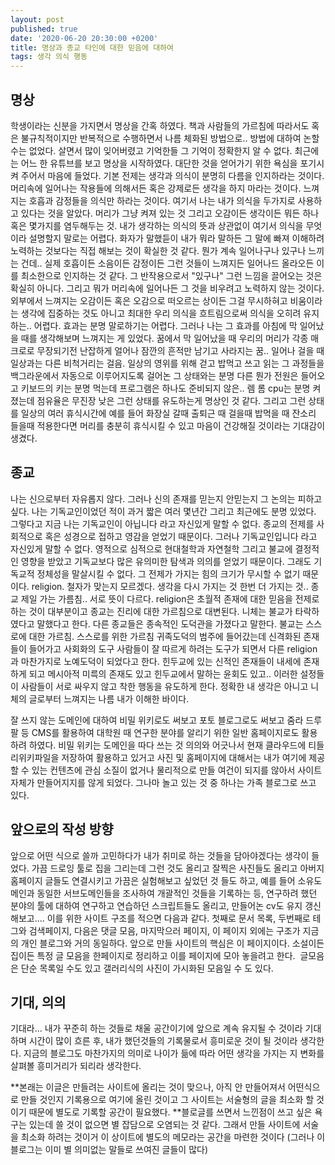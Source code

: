 ```yaml
---
layout: post
published: true
date: '2020-06-20 20:30:00 +0200'
title: 명상과 종교 타인에 대한 믿음에 대하여
tags: 생각 의식 행동
---
```

## 명상
학생이라는 신분을 가지면서 명상을 간혹 하였다. 책과 사람들의 가르침에 따라서도 혹은 불규칙적이지만 반복적으로 수행하면서 나름 체화된 방법으로.. 방법에 대하여 논할 수는 없었다. 살면서 많이 잊어버렸고 기억한들 그 기억이 정확한지 알 수 없다.
최근에는 어느 한 유튜브를 보고 명상을 시작하였다. 대단한 것을 얻어가기 위한 욕심을 포기시켜 주어서 마음에 들었다. 기본 전제는 생각과 의식이 분명히 다름을 인지하라는 것이다. 머리속에 일어나는 작용들에 의해서든 혹은 강제로든 생각을 하지 마라는 것이다. 느껴지는 호흡과 감정들을 의식만 하라는 것이다. 여기서 나는 내가 의식을 두가지로 사용하고 있다는 것을 알았다. 머리가 그냥 켜져 있는 것 그리고 오감이든 생각이든 뭐든 하나 혹은 몇가지를 염두해두는 것. 내가 생각하는 의식의 뜻과 상관없이 여기서 의식을 무엇이라 설명할지 말로는 어렵다. 화자가 말했듣이 내가 뭐라 말하든 그 말에 빠져 이해하려 노력하는 것보다는 직접 해보는 것이 확실한 것 같다. 뭔가 계속 일어나구나 있구나 느끼는 건데.. 실제 호흡이든 소음이든 감정이든 그런 것들이 느껴지든 일어나드 올라오든 이를 최소한으로 인지하는 것 같다. 그 반작용으로서 "있구나" 그런 느낌을 끌어오는 것은 확실히 아니다. 그리고 뭐가 머리속에 일어나든 그 것을 비우려고 노력하지 않는 것이다. 외부에서 느껴지는 오감이든 혹은 오감으로 떠오르는 상이든 그걸 무시하혀고 비움이라는 생각에 집중하는 것도 아니고 최대한 우리 의식을 흐트림으로써 의식을 오히려 유지하는.. 어렵다. 효과는 분명 말로하기는 어렵다. 그러나 나는 그 효과를 아침에 막 일어났을 때를 생각해보며 느껴지는 게 있었다. 꿈에서 막 일어났을 때 우리의 머리가 각종 매크로로 무장되기전 난잡하게 얼어나 잠깐의 흔적만 남기고 사라지는 꿈.. 일어나 걸을 때 일상과는 다른 비척거리는 걸음. 일상의 영위를 위해 걷고 밥먹고 쓰고 읽는 그 과정들을 백그라운에서 자동으로 이루어지도록 걸어논 그 상태와는 분명 다른 뭔가 전원은 들어오고 키보드의 키는 분명 먹는데 프로그램은 하나도 준비되지 않은.. 렘 롬 cpu는 분명 켜졌는데 점유율은 무진장 낮은 그런 상태를 유도하는게 명상인 것 같다. 그리고 그런 상태를 일상의 여러 휴식시간에 예를 들어 화장실 갈때 출퇴근 때 걸을때 밥먹을 때 잔소리 들을때 적용한다면 머리를 충분히 휴식시킬 수 있고 마음이 건강해질 것이라는 기대감이 생겼다.
## 종교
나는 신으로부터 자유롭지 않다. 그러나 신의 존재를 믿는지 안믿는지 그 논의는 피하고 싶다. 나는 기독교인이었던 적이 과거 짧은 여러 몇년간 그리고 최근에도 분명 있었다. 그렇다고 지금 나는 기독교인이 아닙니다 라고 자신있게 말할 수 없다. 종교의 전제를 사회적으로 혹은 성경으로 접하고 영감을 얻었기 때문이다. 그러나 기독교인입니다 라고 자신있게 말할 수 없다. 영적으로 심적으로 현대철학과 자연철학 그리고 불교에 결정적인 영향을 받았고 기독교보다 많은 유의미한 탐색과 의의를 얻었기 때문이다. 그래도 기독교적 정체성을 말살시킬 수 없다. 그 전제가 가지는 힘의 크기가 무시할 수 없기 때문이다. religion. 철자가 맞는지 모르겠다. 생각을 다시 가지는 것 한번 더 가지는 것.. 종교 제일 가는 가름침.. 서로 뜻이 다르다. religion은 초월적 존재에 대한 믿음을 전제로 하는 것이 대부분이고 종교는 진리에 대한 가르침으로 대변된다. 니체는 불교가 타락하였다고 말했다고 한다. 다른 종교들은 종속적인 도덕관을 가졌다고 말한다. 불교는 스스로에 대한 가르침. 스스로를 위한 가르침 귀족도덕의 범주에 들어갔는데 신격화된 존재들이 들어가고 사회화의 도구 사람들이 잘 따르게 하려는 도구가 되면서 다른 religion과 마찬가지로 노예도덕이 되었다고 한다. 힌두교에 있는 신적인 존재들이 내세에 존재하게 되고 메시아적 미륵의 존재도 있고 힌두교에서 말하는 윤회도 있고.. 이러한 설정들이 사람들이 서로 싸우지 않고 착한 행동을 유도하게 한다. 정확한 내 생각은 아니고 니체의 글로부터 느껴지는 나름 내가 이해한 바이다.





잘 쓰지 않는 도메인에 대하여 비밀 위키로도 써보고 포토 블로그로도 써보고 줌라 드루팔 등 CMS를 활용하여 대학원 때 연구한 분야를 알리기 위한 일반 홈페이지로도 활용하려 하였다.
비밀 위키는 도메인을 따다 쓰는 것 의의와 어긋나서 현재 클라우드에 티들리위키파일을 저장하여 활용하고 있거고 사진 및 홈페이지에 대해서는 내가 여기에 제공할 수 있는 컨텐츠에 관심 소질이 없거나 물리적으로 만들 여건이 되지를 않아서 사이트 자체가 만들어지지를 않게 되었다. 그나마 놀고 있는 것 중 하나는 가족 블로그로 쓰고 있다.
## 앞으로의 작성 방향
앞으로 어떤 식으로 쓸까 고민하다가 내가 취미로 하는 것들을 담아야겠다는 생각이 들었다. 가끔 드로잉 툴로 집을 그리는데 그런 것도 올리고 잘찍은 사진들도 올리고 아버지 홈페이지 글들도 연결시키고 가끔은 실험해보고 싶었던 것 들도 하고, 예를 들어 소유도메인과 동일한 서브도메인들을 조사하여 개괄적인 것들을 기록하는 등, 연구하려 했던 분야의 툴에 대하여 연구하고 연습하던 스크립트들도 올리고, 만들어논 cv도 유지 갱신해보고....
이를 위한 사이트 구조를 적으면 다음과 같다. 첫째로 문서 목록, 두번째로 테그와 검색페이지, 다음은 댓글 모음, 마지막으러 페이지, 이 페이지 외에는 구조가 지금의 개인 블로그와 거의 동일하다. 앞으로 만들 사이트의 핵심은 이 페이지이다. 소설이든 집이든 특정 글 모음을 한페이지로 정리하고 이를 페이지에 모아 놓을려고 한다.  글모음은 단순 목록일 수도 있고 갤러리식의 사진이 가시화된 모음일 수 도 있다.
## 기대, 의의
기대라... 내가 꾸준히 하는 것들로 채울 공간이기에 앞으로 계속 유지될 수 것이라 기대하며 시간이 많이 흐른 후, 내가 했던것들의 기록물로서 흥미로운 것이 될 것이라 생각한다. 지금의 블로그도 마찬가지의 의미로 나이가 듦에 따라 어떤 생각을 가지는 지 변화를 살펴볼 흥미거리가 되리라 생각한다.

**본래는 이글은 만들려는 사이트에 올리는 것이 맞으나, 아직 안 만들어져서 어떤식으로 만들 것인지 기록용으로 여기에 올린 것이고 그 사이트는 서술형의 글을 최소화 할 것이기 때문에 별도로 기록할 공간이 필요했다.
**블로글를 쓰면서 느낀점이 쓰고 싶은 욕구는 있는데 쓸 것이 없으면 별 잡담으로 오염되는 것 같다. 그래서 만들 사이트에 서술을 최소화 하려는 것이거 이 상이트에 별도의 메모라는 공간을 마련한 것이다 (그러나 이 블로그는 이미 별 의미없는 말들로 쓰여진 글들이 많다)
